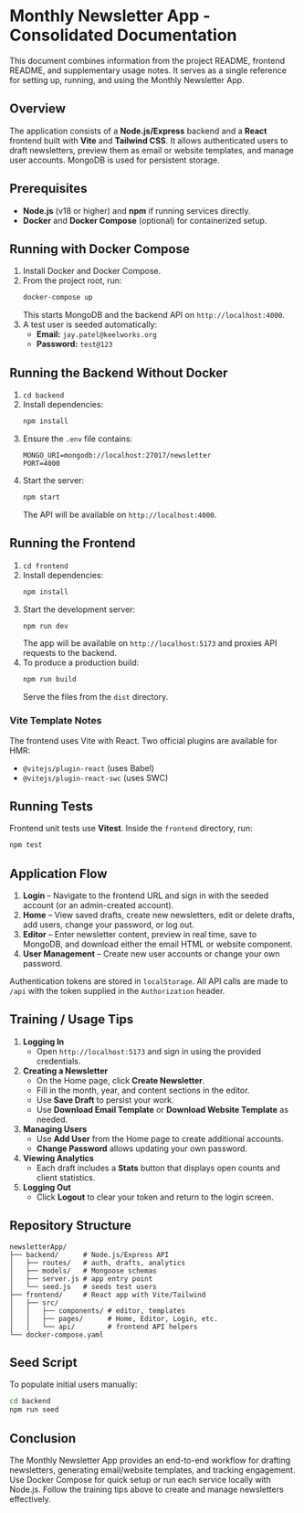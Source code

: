# Monthly Newsletter App - Consolidated Documentation

This document combines information from the project README, frontend README, and supplementary usage notes. It serves as a single reference for setting up, running, and using the Monthly Newsletter App.

## Overview

The application consists of a **Node.js/Express** backend and a **React** frontend built with **Vite** and **Tailwind CSS**. It allows authenticated users to draft newsletters, preview them as email or website templates, and manage user accounts. MongoDB is used for persistent storage.

## Prerequisites

- **Node.js** (v18 or higher) and **npm** if running services directly.
- **Docker** and **Docker Compose** (optional) for containerized setup.

## Running with Docker Compose

1. Install Docker and Docker Compose.
2. From the project root, run:
   ```bash
   docker-compose up
   ```
   This starts MongoDB and the backend API on `http://localhost:4000`.
3. A test user is seeded automatically:
   - **Email:** `jay.patel@keelworks.org`
   - **Password:** `test@123`

## Running the Backend Without Docker

1. `cd backend`
2. Install dependencies:
   ```bash
   npm install
   ```
3. Ensure the `.env` file contains:
   ```dotenv
   MONGO_URI=mongodb://localhost:27017/newsletter
   PORT=4000
   ```
4. Start the server:
   ```bash
   npm start
   ```
   The API will be available on `http://localhost:4000`.

## Running the Frontend

1. `cd frontend`
2. Install dependencies:
   ```bash
   npm install
   ```
3. Start the development server:
   ```bash
   npm run dev
   ```
   The app will be available on `http://localhost:5173` and proxies API requests to the backend.
4. To produce a production build:
   ```bash
   npm run build
   ```
   Serve the files from the `dist` directory.

### Vite Template Notes

The frontend uses Vite with React. Two official plugins are available for HMR:

- `@vitejs/plugin-react` (uses Babel)
- `@vitejs/plugin-react-swc` (uses SWC)

## Running Tests

Frontend unit tests use **Vitest**. Inside the `frontend` directory, run:

```bash
npm test
```

## Application Flow

1. **Login** – Navigate to the frontend URL and sign in with the seeded account (or an admin-created account).
2. **Home** – View saved drafts, create new newsletters, edit or delete drafts, add users, change your password, or log out.
3. **Editor** – Enter newsletter content, preview in real time, save to MongoDB, and download either the email HTML or website component.
4. **User Management** – Create new user accounts or change your own password.

Authentication tokens are stored in `localStorage`. All API calls are made to `/api` with the token supplied in the `Authorization` header.

## Training / Usage Tips

1. **Logging In**
   - Open `http://localhost:5173` and sign in using the provided credentials.
2. **Creating a Newsletter**
   - On the Home page, click **Create Newsletter**.
   - Fill in the month, year, and content sections in the editor.
   - Use **Save Draft** to persist your work.
   - Use **Download Email Template** or **Download Website Template** as needed.
3. **Managing Users**
   - Use **Add User** from the Home page to create additional accounts.
   - **Change Password** allows updating your own password.
4. **Viewing Analytics**
   - Each draft includes a **Stats** button that displays open counts and client statistics.
5. **Logging Out**
   - Click **Logout** to clear your token and return to the login screen.

## Repository Structure

```
newsletterApp/
├── backend/      # Node.js/Express API
│   ├── routes/   # auth, drafts, analytics
│   ├── models/   # Mongoose schemas
│   ├── server.js # app entry point
│   └── seed.js   # seeds test users
├── frontend/     # React app with Vite/Tailwind
│   ├── src/
│   │   ├── components/ # editor, templates
│   │   ├── pages/      # Home, Editor, Login, etc.
│   │   └── api/        # frontend API helpers
└── docker-compose.yaml
```

## Seed Script

To populate initial users manually:

```bash
cd backend
npm run seed
```

## Conclusion

The Monthly Newsletter App provides an end-to-end workflow for drafting newsletters, generating email/website templates, and tracking engagement. Use Docker Compose for quick setup or run each service locally with Node.js. Follow the training tips above to create and manage newsletters effectively.
